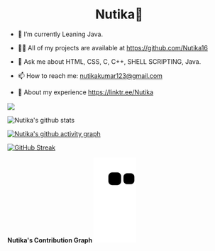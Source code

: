 
<h1 align="center">Nutika💫</h1>

 - 🌱 I’m currently Leaning Java.
 
 - 👨‍💻 All of my projects are available at https://github.com/Nutika16
 
 - 💬 Ask me about HTML, CSS, C, C++, SHELL SCRIPTING, Java. 
 
 - 📫 How to reach me: nutikakumar123@gmail.com
 
 - 📝 About my experience https://linktr.ee/Nutika

<!--[![Nutika's github activity graph](https://github-readme-activity-graph.cyclic.app/graph?username=nutika16&theme=react)](https://github.com/nutika16/github-readme-activity-graph)-->

<a href=""> <img align="center" src="https://github-readme-stats-sigma-five.vercel.app/api/top-langs/?username=nutika16&theme=react&line_height=40&hide=css"/> </a>

![Nutika's github stats](https://github-readme-stats2-blush.vercel.app/api?username=nutika16&theme=react&showicons=true)

[![Nutika's github activity graph](https://github-readme-activity-graph.vercel.app/graph?username=nutika16&theme=react)](https://github.com/nutika16/github-readme-activity-graph)


[![GitHub Streak](https://github-readme-streak-stats.herokuapp.com?user=nutika16&theme=react)](https://git.io/streak-stats)

<b align="Centre"> Nutika's Contribution Graph </b>
![Snake animation](https://github.com/Nutika16/Nutika16/blob/output/github-contribution-grid-snake.svg) 

